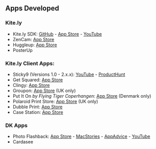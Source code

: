## Apps Developed

### Kite.ly
- Kite.ly SDK: [GitHub](https://github.com/OceanLabs/iOS-Print-SDK) - [App Store](https://appsto.re/gr/xuU26.i) - [YouTube](http://youtu.be/F-JUKpkgNa0)
- ZenCam: [App Store](https://appsto.re/gr/d-lO3.i)
- Huggleup: [App Store](https://appsto.re/gr/SmH_P.i)
- PosterUp

### Kite.ly Client Apps:
- Sticky9 (Versions 1.0 - 2.x.x): [YouTube](http://youtu.be/yQkbEBhmZe8) - [ProductHunt](https://www.producthunt.com/tech/sticky9)
- Get Squared: [App Store](https://appsto.re/gr/XIMt3.i)
- Clingy: [App Store](https://appsto.re/gr/PnMi7.i)
- Groupon: [App Store](https://itunes.apple.com/gb/app/groupon-print/id1032333755) (UK only)
- Put It On *by Flying Tiger Coperhangen*: [App Store](https://itunes.apple.com/dk/app/put-it-on/id1124064227) (Denmark only)
- Polaroid Print Store: [App Store](https://itunes.apple.com/gb/app/polaroid-print-store-polaroid/id1154438786) (UK only)
- Dubble Print: [App Store](https://itunes.apple.com/gr/app/dubble-print/id1102386491)
- Case Station: [App Store](https://itunes.apple.com/gr/app/case-station/id1056604878)

### DK Apps
- Photo Flashback: [App Store](https://itunes.apple.com/gr/app/photo-flashback-photos-taken/id916556241) - [MacStories](https://www.macstories.net/linked/photo-flashback-1-4/) - [AppAdvice](http://appadvice.com/appnn/2015/04/photo-flashback-the-ios-photo-time-machine-is-now-even-better) - [YouTube](https://youtu.be/ChjDFRbTpn8?t=61)
- Cardasee
